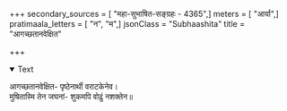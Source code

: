 +++
secondary_sources = [ "महा-सुभाषित-सङ्ग्रहः - 4365",]
meters = [ "आर्या",]
pratimaala_letters = [ "न", "म",]
jsonClass = "Subhaashita"
title = "आगच्छतानवेक्षित"

+++

<details open><summary>Text</summary>

आगच्छतानवेक्षित- पृष्ठेनार्थी वराटकेनेव।  
मुषितास्मि तेन जघनां- शुकमपि वोढुं नशक्तेन॥
</details>
